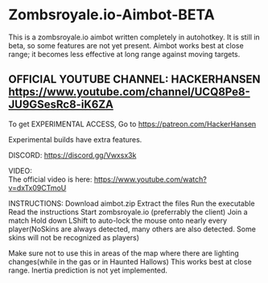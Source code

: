 # Zombsroyale.io-Aimbot-BETA
This is a zombsroyale.io aimbot written completely in autohotkey. 
It is still in beta, so some features are not yet present. Aimbot works best at close range; it becomes less effective at long range against moving targets. 

 ## **OFFICIAL YOUTUBE CHANNEL: HACKERHANSEN https://www.youtube.com/channel/UCQ8Pe8-JU9GSesRc8-iK6ZA**


To get EXPERIMENTAL ACCESS, Go to https://patreon.com/HackerHansen 

Experimental builds have extra features. 

DISCORD: 
https://discord.gg/Vwxsx3k  


VIDEO:  
The official video is here: https://www.youtube.com/watch?v=dxTx09CTmoU

INSTRUCTIONS: 
Download aimbot.zip 
Extract the files 
Run the executable 
Read the instructions 
Start zombsroyale.io (preferrably the client) 
Join a match 
Hold down LShift to auto-lock the mouse onto nearly every player(NoSkins are always detected, many others are also detected. Some skins will not be recognized as players)

Make sure not to use this in areas of the map where there are lighting changes(while in the gas or in Haunted Hallows) 
This works best at close range. Inertia prediction is not yet implemented. 

